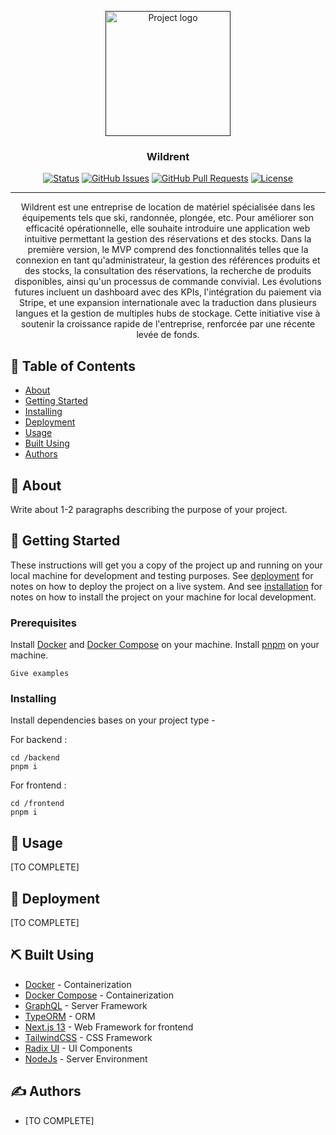 <p align="center">
  <a href="" rel="noopener">
    <img width=200px height=200px src="https://img.evbuc.com/https%3A%2F%2Fcdn.evbuc.com%2Fimages%2F525050889%2F430755355196%2F1%2Foriginal.20230530-103808?w=225&auto=format%2Ccompress&q=75&sharp=10&s=fc18d967ea65d9b045bc052d35e0730e" alt="Project logo">
  </a>
</p>

<h3 align="center">Wildrent</h3>

<div align="center">

[![Status](https://img.shields.io/badge/status-active-success.svg)]()
[![GitHub Issues](https://img.shields.io/github/issues/kylelobo/The-Documentation-Compendium.svg)](https://github.com/kylelobo/The-Documentation-Compendium/issues)
[![GitHub Pull Requests](https://img.shields.io/github/issues-pr/kylelobo/The-Documentation-Compendium.svg)](https://github.com/kylelobo/The-Documentation-Compendium/pulls)
[![License](https://img.shields.io/badge/license-MIT-blue.svg)](/LICENSE)

</div>

---

<p align="center">
  Wildrent est une entreprise de location de matériel spécialisée dans les équipements tels que ski, randonnée, plongée, etc. Pour améliorer son efficacité opérationnelle, elle souhaite introduire une application web intuitive permettant la gestion des réservations et des stocks. Dans la première version, le MVP comprend des fonctionnalités telles que la connexion en tant qu'administrateur, la gestion des références produits et des stocks, la consultation des réservations, la recherche de produits disponibles, ainsi qu'un processus de commande convivial. Les évolutions futures incluent un dashboard avec des KPIs, l'intégration du paiement via Stripe, et une expansion internationale avec la traduction dans plusieurs langues et la gestion de multiples hubs de stockage. Cette initiative vise à soutenir la croissance rapide de l'entreprise, renforcée par une récente levée de fonds.
</p>

## 📝 Table of Contents

- [About](#about)
- [Getting Started](#getting_started)
- [Installing](#installing)
- [Deployment](#deployment)
- [Usage](#usage)
- [Built Using](#built_using)
- [Authors](#authors)

## 🧐 About <a name = "about"></a>

Write about 1-2 paragraphs describing the purpose of your project.

## 🏁 Getting Started <a name = "getting_started"></a>

These instructions will get you a copy of the project up and running on your local machine for development and testing purposes. See [deployment](#deployment) for notes on how to deploy the project on a live system. And see [installation](#installing) for notes on how to install the project on your machine for local development.

### Prerequisites

Install [Docker](https://www.docker.com/) and [Docker Compose](https://docs.docker.com/compose/) on your machine.
Install [pnpm](https://pnpm.io/) on your machine.

```
Give examples
```

### Installing <a name = "installing"></a>

Install dependencies bases on your project type -

For backend :

```
cd /backend
pnpm i
```

For frontend :

```
cd /frontend
pnpm i
```

## 🎈 Usage <a name="usage"></a>

[TO COMPLETE]

## 🚀 Deployment <a name = "deployment"></a>

[TO COMPLETE]

## ⛏️ Built Using <a name = "built_using"></a>

- [Docker](https://www.docker.com/) - Containerization
- [Docker Compose](https://docs.docker.com/compose/) - Containerization
- [GraphQL](https://expressjs.com/) - Server Framework
- [TypeORM](https://www.mongodb.com/) - ORM
- [Next.js 13](https://nextjs.org) - Web Framework for frontend
- [TailwindCSS](https://tailwindcss.com/) - CSS Framework
- [Radix UI](https://radix-ui.com/) - UI Components
- [NodeJs](https://nodejs.org/en/) - Server Environment

## ✍️ Authors <a name = "authors"></a>

- [TO COMPLETE]
